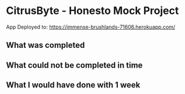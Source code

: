 # CitrusByte - Honesto Mock Project

App Deployed to: https://immense-brushlands-71606.herokuapp.com/

## What was completed


## What could not be completed in time


## What I would have done with 1 week